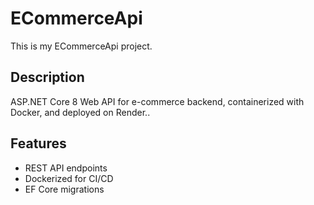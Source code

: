 # ECommerceApi

This is my ECommerceApi project.

## Description
ASP.NET Core 8 Web API for e-commerce backend, containerized with Docker, and deployed on Render..

## Features
- REST API endpoints
- Dockerized for CI/CD
- EF Core migrations
